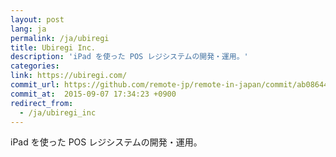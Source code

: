```yaml
---
layout: post
lang: ja
permalink: /ja/ubiregi
title: Ubiregi Inc.
description: 'iPad を使った POS レジシステムの開発・運用。'
categories: 
link: https://ubiregi.com/
commit_url: https://github.com/remote-jp/remote-in-japan/commit/ab08644f799e23a07e5d5dfb5da51f845827659d
commit_at:  2015-09-07 17:34:23 +0900
redirect_from:
  - /ja/ubiregi_inc
---
```


<p>iPad を使った POS レジシステムの開発・運用。</p>
